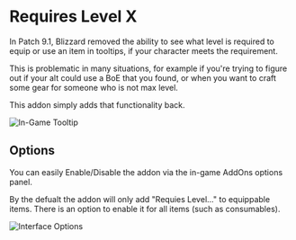 # Requires Level X

In Patch 9.1, Blizzard removed the ability to see what level is required to equip or use an item in tooltips, if your character meets the requirement.

This is problematic in many situations, for example if you're trying to figure out if your alt could use a BoE that you found, or when you want to craft some gear for someone who is not max level.

This addon simply adds that functionality back.

![In-Game Tooltip](https://i.imgur.com/X4jJ2V3.png)

## Options

You can easily Enable/Disable the addon via the in-game AddOns options panel.

By the defualt the addon will only add "Requies Level..." to equippable items. There is an option to enable it for all items (such as consumables).

![Interface Options](https://i.imgur.com/3jGfGbb.png)
